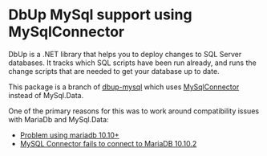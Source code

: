# DbUp MySql support using MySqlConnector
DbUp is a .NET library that helps you to deploy changes to SQL Server databases. It tracks which SQL scripts have been run already, and runs the change scripts that are needed to get your database up to date.

This package is a branch of [dbup-mysql](https://github.com/DbUp/dbup-mysql) which uses [MySqlConnector](https://github.com/mysql-net/MySqlConnector) instead of MySql.Data.

One of the primary reasons for this was to work around compatibility issues with MariaDb and MySql.Data:

* [Problem using mariadb 10.10+](https://github.com/DbUp/DbUp/issues/762)
* [MySQL Connector fails to connect to MariaDB 10.10.2](https://bugs.mysql.com/bug.php?id=109331)